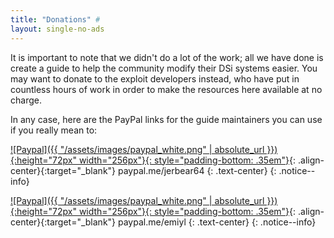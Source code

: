 ```yaml
---
title: "Donations" #
layout: single-no-ads
---
```


It is important to note that we didn't do a lot of the work; all we have done is create a guide to help the community modify their DSi systems easier. You may want to donate to the exploit developers instead, who have put in countless hours of work in order to make the resources here available at no charge.

In any case, here are the PayPal links for the guide maintainers you can use if you really mean to:

[![Paypal]({{ "/assets/images/paypal_white.png" | absolute_url }}){:height="72px" width="256px"}{: style="padding-bottom: .35em"}](https://www.paypal.me/jerbear64){: .align-center}{:target="_blank"}
paypal.me/jerbear64
{: .text-center}
{: .notice--info}

[![Paypal]({{ "/assets/images/paypal_white.png" | absolute_url }}){:height="72px" width="256px"}{: style="padding-bottom: .35em"}](https://www.paypal.me/emiyl){: .align-center}{:target="_blank"}
paypal.me/emiyl
{: .text-center}
{: .notice--info}
